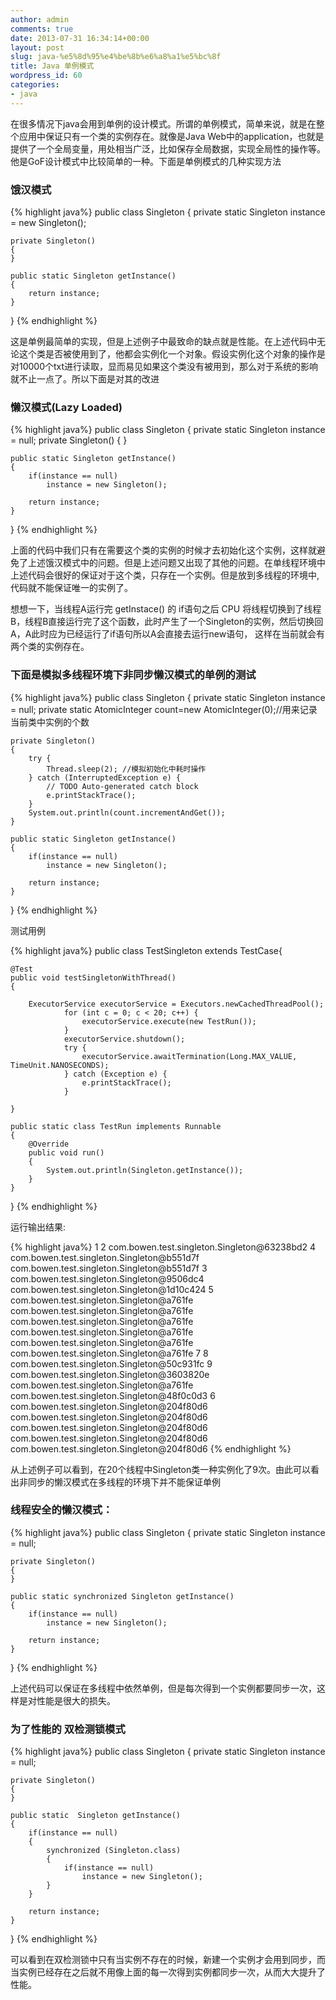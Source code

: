 ```yaml
---
author: admin
comments: true
date: 2013-07-31 16:34:14+00:00
layout: post
slug: java-%e5%8d%95%e4%be%8b%e6%a8%a1%e5%bc%8f
title: Java 单例模式
wordpress_id: 60
categories:
- java
---
```


在很多情况下java会用到单例的设计模式。所谓的单例模式，简单来说，就是在整个应用中保证只有一个类的实例存在。就像是Java Web中的application，也就是提供了一个全局变量，用处相当广泛，比如保存全局数据，实现全局性的操作等。他是GoF设计模式中比较简单的一种。下面是单例模式的几种实现方法


### 饿汉模式


{% highlight java%}
public class Singleton {
	private static Singleton instance = new Singleton();

	private Singleton()
	{
	}

	public static Singleton getInstance()
	{
		return instance;
	}
}
{% endhighlight %}

这是单例最简单的实现，但是上述例子中最致命的缺点就是性能。在上述代码中无论这个类是否被使用到了，他都会实例化一个对象。假设实例化这个对象的操作是对10000个txt进行读取，显而易见如果这个类没有被用到，那么对于系统的影响就不止一点了。所以下面是对其的改进


### 懒汉模式(Lazy Loaded)


{% highlight java%}
public class Singleton {
	private static Singleton instance = null;
	private Singleton()
	{
	}

	public static Singleton getInstance()
	{
		if(instance == null)
			instance = new Singleton();

		return instance;
	}
}
{% endhighlight %}

上面的代码中我们只有在需要这个类的实例的时候才去初始化这个实例，这样就避免了上述饿汉模式中的问题。但是上述问题又出现了其他的问题。在单线程环境中上述代码会很好的保证对于这个类，只存在一个实例。但是放到多线程的环境中,代码就不能保证唯一的实例了。

想想一下，当线程A运行完 getInstace() 的 if语句之后 CPU 将线程切换到了线程B，线程B直接运行完了这个函数，此时产生了一个Singleton的实例，然后切换回A，A此时应为已经运行了if语句所以A会直接去运行new语句， 这样在当前就会有两个类的实例存在。


### 下面是模拟多线程环境下非同步懒汉模式的单例的测试


{% highlight java%}
public class Singleton {
	private static Singleton instance = null;
	private static AtomicInteger count=new AtomicInteger(0);//用来记录当前类中实例的个数

	private Singleton()
	{
		try {
			Thread.sleep(2); //模拟初始化中耗时操作
		} catch (InterruptedException e) {
			// TODO Auto-generated catch block
			e.printStackTrace();
		}
		System.out.println(count.incrementAndGet());
	}

	public static Singleton getInstance()
	{
		if(instance == null)
			instance = new Singleton();

		return instance;
	}
}
{% endhighlight %}

测试用例

{% highlight java%}
public class TestSingleton extends TestCase{

	@Test
	public void testSingletonWithThread()
	{

		ExecutorService executorService = Executors.newCachedThreadPool();
		        for (int c = 0; c < 20; c++) {
		            executorService.execute(new TestRun());
		        }
		        executorService.shutdown();
		        try {
		            executorService.awaitTermination(Long.MAX_VALUE, TimeUnit.NANOSECONDS);
		        } catch (Exception e) {
		            e.printStackTrace();
		        }

	}

	public static class TestRun implements Runnable
	{
		@Override
		public void run()
		{
			System.out.println(Singleton.getInstance());
		}
	}

}
{% endhighlight %}

运行输出结果:

{% highlight java%}
1
2
com.bowen.test.singleton.Singleton@63238bd2
4
com.bowen.test.singleton.Singleton@b551d7f
com.bowen.test.singleton.Singleton@b551d7f
3
com.bowen.test.singleton.Singleton@9506dc4
com.bowen.test.singleton.Singleton@1d10c424
5
com.bowen.test.singleton.Singleton@a761fe
com.bowen.test.singleton.Singleton@a761fe
com.bowen.test.singleton.Singleton@a761fe
com.bowen.test.singleton.Singleton@a761fe
com.bowen.test.singleton.Singleton@a761fe
com.bowen.test.singleton.Singleton@a761fe
7
8
com.bowen.test.singleton.Singleton@50c931fc
9
com.bowen.test.singleton.Singleton@3603820e
com.bowen.test.singleton.Singleton@a761fe
com.bowen.test.singleton.Singleton@48f0c0d3
6
com.bowen.test.singleton.Singleton@204f80d6
com.bowen.test.singleton.Singleton@204f80d6
com.bowen.test.singleton.Singleton@204f80d6
com.bowen.test.singleton.Singleton@204f80d6
com.bowen.test.singleton.Singleton@204f80d6
{% endhighlight %}

从上述例子可以看到，在20个线程中Singleton类一种实例化了9次。由此可以看出非同步的懒汉模式在多线程的环境下并不能保证单例


### 线程安全的懒汉模式：


{% highlight java%}
public class Singleton {
	private static Singleton instance = null;

	private Singleton()
	{
	}

	public static synchronized Singleton getInstance()
	{
		if(instance == null)
			instance = new Singleton();

		return instance;
	}
}
{% endhighlight %}

上述代码可以保证在多线程中依然单例，但是每次得到一个实例都要同步一次，这样是对性能是很大的损失。


### 为了性能的 双检测锁模式


{% highlight java%}
public class Singleton {
	private static Singleton instance = null;

	private Singleton()
	{
	}

	public static  Singleton getInstance()
	{
		if(instance == null)
		{
			synchronized (Singleton.class)
			{
				if(instance == null)
					instance = new Singleton();
			}
		}

		return instance;
	}
}
{% endhighlight %}

可以看到在双检测锁中只有当实例不存在的时候，新建一个实例才会用到同步，而当实例已经存在之后就不用像上面的每一次得到实例都同步一次，从而大大提升了性能。
